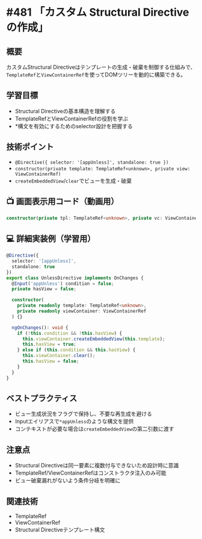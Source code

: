 # #481 「カスタム Structural Directive の作成」

## 概要
カスタムStructural Directiveはテンプレートの生成・破棄を制御する仕組みで、`TemplateRef`と`ViewContainerRef`を使ってDOMツリーを動的に構築できる。

## 学習目標
- Structural Directiveの基本構造を理解する
- TemplateRefとViewContainerRefの役割を学ぶ
- *構文を有効にするためのselector設計を把握する

## 技術ポイント
- `@Directive({ selector: '[appUnless]', standalone: true })`
- `constructor(private template: TemplateRef<unknown>, private view: ViewContainerRef)`
- `createEmbeddedView`/`clear`でビューを生成・破棄

## 📺 画面表示用コード（動画用）
```typescript
constructor(private tpl: TemplateRef<unknown>, private vc: ViewContainerRef) {}
```

## 💻 詳細実装例（学習用）
```typescript
@Directive({
  selector: '[appUnless]',
  standalone: true
})
export class UnlessDirective implements OnChanges {
  @Input('appUnless') condition = false;
  private hasView = false;

  constructor(
    private readonly template: TemplateRef<unknown>,
    private readonly viewContainer: ViewContainerRef
  ) {}

  ngOnChanges(): void {
    if (!this.condition && !this.hasView) {
      this.viewContainer.createEmbeddedView(this.template);
      this.hasView = true;
    } else if (this.condition && this.hasView) {
      this.viewContainer.clear();
      this.hasView = false;
    }
  }
}
```

## ベストプラクティス
- ビュー生成状況をフラグで保持し、不要な再生成を避ける
- Inputエイリアスで`*appUnless`のような構文を提供
- コンテキストが必要な場合は`createEmbeddedView`の第二引数に渡す

## 注意点
- Structural Directiveは同一要素に複数付与できないため設計時に意識
- TemplateRef/ViewContainerRefはコンストラクタ注入のみ可能
- ビュー破棄漏れがないよう条件分岐を明確に

## 関連技術
- TemplateRef
- ViewContainerRef
- Structural Directiveテンプレート構文
